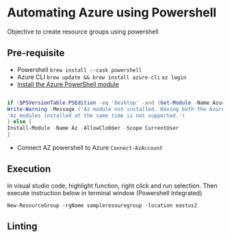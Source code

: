 # Automating Azure using Powershell

Objective to create resource groups using powershell

## Pre-requisite

- Powershell
  `brew install --cask powershell`
- Azure CLI
  `brew update && brew install azure-cli`
  `az login`
- [Install the Azure PowerShell module](https://docs.microsoft.com/en-us/powershell/azure/install-az-ps?view=azps-5.5.0#code-try-3)

```powershell

if ($PSVersionTable.PSEdition -eq 'Desktop' -and (Get-Module -Name AzureRM -ListAvailable)) {
Write-Warning -Message ('Az module not installed. Having both the AzureRM and ' +
'Az modules installed at the same time is not supported.')
} else {
Install-Module -Name Az -AllowClobber -Scope CurrentUser
}
```

- Connect AZ powershell to Azure `Connect-AzAccount`

## Execution

In visual studio code, highlight function, right click and run selection.
Then execute instruction below in terminal window (Powershell Integrated)

`New-ResourceGroup -rgName sampleresouregroup -location eastus2`

## Linting
